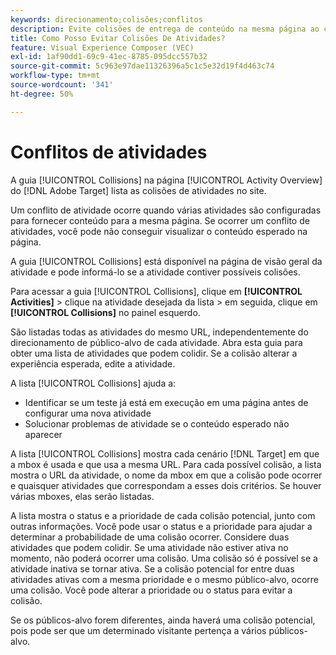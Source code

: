 ```yaml
---
keywords: direcionamento;colisões;conflitos
description: Evite colisões de entrega de conteúdo na mesma página ao configurar as atividades corretamente no Adobe Target.
title: Como Posso Evitar Colisões De Atividades?
feature: Visual Experience Composer (VEC)
exl-id: 1af90dd1-69c9-41ec-8785-095dcc557b32
source-git-commit: 5c963e97dae11326396a5c1c5e32d19f4d463c74
workflow-type: tm+mt
source-wordcount: '341'
ht-degree: 50%

---
```


# Conflitos de atividades

A guia [!UICONTROL Collisions] na página [!UICONTROL Activity Overview] do [!DNL Adobe Target] lista as colisões de atividades no site.

Um conflito de atividade ocorre quando várias atividades são configuradas para fornecer conteúdo para a mesma página. Se ocorrer um conflito de atividades, você pode não conseguir visualizar o conteúdo esperado na página.

A guia [!UICONTROL Collisions] está disponível na página de visão geral da atividade e pode informá-lo se a atividade contiver possíveis colisões.

Para acessar a guia [!UICONTROL Collisions], clique em **[!UICONTROL Activities]** > clique na atividade desejada da lista > em seguida, clique em **[!UICONTROL Collisions]** no painel esquerdo.

São listadas todas as atividades do mesmo URL, independentemente do direcionamento de público-alvo de cada atividade. Abra esta guia para obter uma lista de atividades que podem colidir. Se a colisão alterar a experiência esperada, edite a atividade.

A lista [!UICONTROL Collisions] ajuda a:

* Identificar se um teste já está em execução em uma página antes de configurar uma nova atividade
* Solucionar problemas de atividade se o conteúdo esperado não aparecer

A lista [!UICONTROL Collisions] mostra cada cenário [!DNL Target] em que a mbox é usada e que usa a mesma URL. Para cada possível colisão, a lista mostra o URL da atividade, o nome da mbox em que a colisão pode ocorrer e quaisquer atividades que correspondam a esses dois critérios. Se houver várias mboxes, elas serão listadas.

A lista mostra o status e a prioridade de cada colisão potencial, junto com outras informações. Você pode usar o status e a prioridade para ajudar a determinar a probabilidade de uma colisão ocorrer. Considere duas atividades que podem colidir. Se uma atividade não estiver ativa no momento, não poderá ocorrer uma colisão. Uma colisão só é possível se a atividade inativa se tornar ativa. Se a colisão potencial for entre duas atividades ativas com a mesma prioridade e o mesmo público-alvo, ocorre uma colisão. Você pode alterar a prioridade ou o status para evitar a colisão.

Se os públicos-alvo forem diferentes, ainda haverá uma colisão potencial, pois pode ser que um determinado visitante pertença a vários públicos-alvo.
